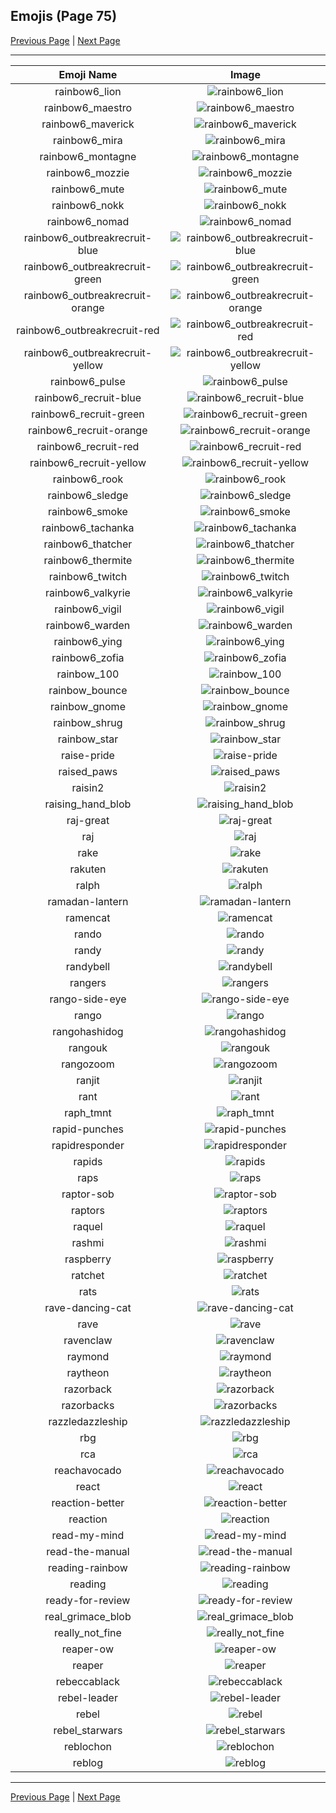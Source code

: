 
## Emojis (Page 75)

[Previous Page](/docs/hashicorp/page-q-0074.md)
  | [Next Page](/docs/hashicorp/page-r-0076.md)

<hr />

|Emoji Name|Image|
| :-: | :-: |
|rainbow6_lion| ![rainbow6_lion](/emojis/hashicorp/rainbow6_lion.png)|
|rainbow6_maestro| ![rainbow6_maestro](/emojis/hashicorp/rainbow6_maestro.png)|
|rainbow6_maverick| ![rainbow6_maverick](/emojis/hashicorp/rainbow6_maverick.png)|
|rainbow6_mira| ![rainbow6_mira](/emojis/hashicorp/rainbow6_mira.png)|
|rainbow6_montagne| ![rainbow6_montagne](/emojis/hashicorp/rainbow6_montagne.png)|
|rainbow6_mozzie| ![rainbow6_mozzie](/emojis/hashicorp/rainbow6_mozzie.png)|
|rainbow6_mute| ![rainbow6_mute](/emojis/hashicorp/rainbow6_mute.png)|
|rainbow6_nokk| ![rainbow6_nokk](/emojis/hashicorp/rainbow6_nokk.png)|
|rainbow6_nomad| ![rainbow6_nomad](/emojis/hashicorp/rainbow6_nomad.png)|
|rainbow6_outbreakrecruit-blue| ![rainbow6_outbreakrecruit-blue](/emojis/hashicorp/rainbow6_outbreakrecruit-blue.png)|
|rainbow6_outbreakrecruit-green| ![rainbow6_outbreakrecruit-green](/emojis/hashicorp/rainbow6_outbreakrecruit-green.png)|
|rainbow6_outbreakrecruit-orange| ![rainbow6_outbreakrecruit-orange](/emojis/hashicorp/rainbow6_outbreakrecruit-orange.png)|
|rainbow6_outbreakrecruit-red| ![rainbow6_outbreakrecruit-red](/emojis/hashicorp/rainbow6_outbreakrecruit-red.png)|
|rainbow6_outbreakrecruit-yellow| ![rainbow6_outbreakrecruit-yellow](/emojis/hashicorp/rainbow6_outbreakrecruit-yellow.png)|
|rainbow6_pulse| ![rainbow6_pulse](/emojis/hashicorp/rainbow6_pulse.png)|
|rainbow6_recruit-blue| ![rainbow6_recruit-blue](/emojis/hashicorp/rainbow6_recruit-blue.png)|
|rainbow6_recruit-green| ![rainbow6_recruit-green](/emojis/hashicorp/rainbow6_recruit-green.png)|
|rainbow6_recruit-orange| ![rainbow6_recruit-orange](/emojis/hashicorp/rainbow6_recruit-orange.png)|
|rainbow6_recruit-red| ![rainbow6_recruit-red](/emojis/hashicorp/rainbow6_recruit-red.png)|
|rainbow6_recruit-yellow| ![rainbow6_recruit-yellow](/emojis/hashicorp/rainbow6_recruit-yellow.png)|
|rainbow6_rook| ![rainbow6_rook](/emojis/hashicorp/rainbow6_rook.png)|
|rainbow6_sledge| ![rainbow6_sledge](/emojis/hashicorp/rainbow6_sledge.png)|
|rainbow6_smoke| ![rainbow6_smoke](/emojis/hashicorp/rainbow6_smoke.png)|
|rainbow6_tachanka| ![rainbow6_tachanka](/emojis/hashicorp/rainbow6_tachanka.png)|
|rainbow6_thatcher| ![rainbow6_thatcher](/emojis/hashicorp/rainbow6_thatcher.png)|
|rainbow6_thermite| ![rainbow6_thermite](/emojis/hashicorp/rainbow6_thermite.png)|
|rainbow6_twitch| ![rainbow6_twitch](/emojis/hashicorp/rainbow6_twitch.png)|
|rainbow6_valkyrie| ![rainbow6_valkyrie](/emojis/hashicorp/rainbow6_valkyrie.png)|
|rainbow6_vigil| ![rainbow6_vigil](/emojis/hashicorp/rainbow6_vigil.png)|
|rainbow6_warden| ![rainbow6_warden](/emojis/hashicorp/rainbow6_warden.png)|
|rainbow6_ying| ![rainbow6_ying](/emojis/hashicorp/rainbow6_ying.png)|
|rainbow6_zofia| ![rainbow6_zofia](/emojis/hashicorp/rainbow6_zofia.png)|
|rainbow_100| ![rainbow_100](/emojis/hashicorp/rainbow_100.gif)|
|rainbow_bounce| ![rainbow_bounce](/emojis/hashicorp/rainbow_bounce.gif)|
|rainbow_gnome| ![rainbow_gnome](/emojis/hashicorp/rainbow_gnome.png)|
|rainbow_shrug| ![rainbow_shrug](/emojis/hashicorp/rainbow_shrug.gif)|
|rainbow_star| ![rainbow_star](/emojis/hashicorp/rainbow_star.png)|
|raise-pride| ![raise-pride](/emojis/hashicorp/raise-pride.png)|
|raised_paws| ![raised_paws](/emojis/hashicorp/raised_paws.png)|
|raisin2| ![raisin2](/emojis/hashicorp/raisin2.gif)|
|raising_hand_blob| ![raising_hand_blob](/emojis/hashicorp/raising_hand_blob.png)|
|raj-great| ![raj-great](/emojis/hashicorp/raj-great.gif)|
|raj| ![raj](/emojis/hashicorp/raj.jpg)|
|rake| ![rake](/emojis/hashicorp/rake.png)|
|rakuten| ![rakuten](/emojis/hashicorp/rakuten.png)|
|ralph| ![ralph](/emojis/hashicorp/ralph.png)|
|ramadan-lantern| ![ramadan-lantern](/emojis/hashicorp/ramadan-lantern.jpg)|
|ramencat| ![ramencat](/emojis/hashicorp/ramencat.gif)|
|rando| ![rando](/emojis/hashicorp/rando.jpg)|
|randy| ![randy](/emojis/hashicorp/randy.jpg)|
|randybell| ![randybell](/emojis/hashicorp/randybell.png)|
|rangers| ![rangers](/emojis/hashicorp/rangers.png)|
|rango-side-eye| ![rango-side-eye](/emojis/hashicorp/rango-side-eye.png)|
|rango| ![rango](/emojis/hashicorp/rango.png)|
|rangohashidog| ![rangohashidog](/emojis/hashicorp/rangohashidog.jpg)|
|rangouk| ![rangouk](/emojis/hashicorp/rangouk.png)|
|rangozoom| ![rangozoom](/emojis/hashicorp/rangozoom.png)|
|ranjit| ![ranjit](/emojis/hashicorp/ranjit.png)|
|rant| ![rant](/emojis/hashicorp/rant.gif)|
|raph_tmnt| ![raph_tmnt](/emojis/hashicorp/raph_tmnt.png)|
|rapid-punches| ![rapid-punches](/emojis/hashicorp/rapid-punches.gif)|
|rapidresponder| ![rapidresponder](/emojis/hashicorp/rapidresponder.png)|
|rapids| ![rapids](/emojis/hashicorp/rapids.png)|
|raps| ![raps](/emojis/hashicorp/raps.png)|
|raptor-sob| ![raptor-sob](/emojis/hashicorp/raptor-sob.png)|
|raptors| ![raptors](/emojis/hashicorp/raptors.png)|
|raquel| ![raquel](/emojis/hashicorp/raquel.png)|
|rashmi| ![rashmi](/emojis/hashicorp/rashmi.png)|
|raspberry| ![raspberry](/emojis/hashicorp/raspberry.png)|
|ratchet| ![ratchet](/emojis/hashicorp/ratchet.gif)|
|rats| ![rats](/emojis/hashicorp/rats.gif)|
|rave-dancing-cat| ![rave-dancing-cat](/emojis/hashicorp/rave-dancing-cat.gif)|
|rave| ![rave](/emojis/hashicorp/rave.jpg)|
|ravenclaw| ![ravenclaw](/emojis/hashicorp/ravenclaw.png)|
|raymond| ![raymond](/emojis/hashicorp/raymond.png)|
|raytheon| ![raytheon](/emojis/hashicorp/raytheon.jpg)|
|razorback| ![razorback](/emojis/hashicorp/razorback.png)|
|razorbacks| ![razorbacks](/emojis/hashicorp/razorbacks.png)|
|razzledazzleship| ![razzledazzleship](/emojis/hashicorp/razzledazzleship.png)|
|rbg| ![rbg](/emojis/hashicorp/rbg.png)|
|rca| ![rca](/emojis/hashicorp/rca.png)|
|reachavocado| ![reachavocado](/emojis/hashicorp/reachavocado.png)|
|react| ![react](/emojis/hashicorp/react.png)|
|reaction-better| ![reaction-better](/emojis/hashicorp/reaction-better.png)|
|reaction| ![reaction](/emojis/hashicorp/reaction.png)|
|read-my-mind| ![read-my-mind](/emojis/hashicorp/read-my-mind.gif)|
|read-the-manual| ![read-the-manual](/emojis/hashicorp/read-the-manual.gif)|
|reading-rainbow| ![reading-rainbow](/emojis/hashicorp/reading-rainbow.png)|
|reading| ![reading](/emojis/hashicorp/reading.gif)|
|ready-for-review| ![ready-for-review](/emojis/hashicorp/ready-for-review.jpg)|
|real_grimace_blob| ![real_grimace_blob](/emojis/hashicorp/real_grimace_blob.png)|
|really_not_fine| ![really_not_fine](/emojis/hashicorp/really_not_fine.png)|
|reaper-ow| ![reaper-ow](/emojis/hashicorp/reaper-ow.png)|
|reaper| ![reaper](/emojis/hashicorp/reaper.gif)|
|rebeccablack| ![rebeccablack](/emojis/hashicorp/rebeccablack.png)|
|rebel-leader| ![rebel-leader](/emojis/hashicorp/rebel-leader.png)|
|rebel| ![rebel](/emojis/hashicorp/rebel.png)|
|rebel_starwars| ![rebel_starwars](/emojis/hashicorp/rebel_starwars.png)|
|reblochon| ![reblochon](/emojis/hashicorp/reblochon.png)|
|reblog| ![reblog](/emojis/hashicorp/reblog.png)|

<hr/>

[Previous Page](/docs/hashicorp/page-q-0074.md)
  | [Next Page](/docs/hashicorp/page-r-0076.md)